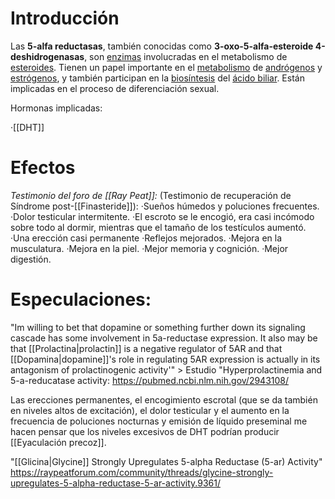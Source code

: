 
# Introducción

Las **5-alfa reductasas**, también conocidas como **3-oxo-5-alfa-esteroide 4-deshidrogenasas**, son [enzimas](https://es.wikipedia.org/wiki/Enzima "Enzima") involucradas en el metabolismo de [esteroides](https://es.wikipedia.org/wiki/Esteroide "Esteroide"). Tienen un papel importante en el [metabolismo](https://es.wikipedia.org/wiki/Metabolismo "Metabolismo") de [andrógenos](https://es.wikipedia.org/wiki/Andr%C3%B3geno "Andrógeno") y [estrógenos](https://es.wikipedia.org/wiki/Estr%C3%B3geno "Estrógeno"), y también participan en la [biosíntesis](https://es.wikipedia.org/wiki/Bios%C3%ADntesis "Biosíntesis") del [ácido biliar](https://es.wikipedia.org/wiki/%C3%81cido_biliar "Ácido biliar"). Están implicadas en el proceso de diferenciación sexual.

Hormonas implicadas:

·[[DHT]]

# Efectos

*Testimonio del foro de [[Ray Peat]]:*
(Testimonio de recuperación de Síndrome post-[[Finasteride]]):
·Sueños húmedos y poluciones frecuentes.
·Dolor testicular intermitente.
·El escroto se le encogió, era casi incómodo sobre todo al dormir, mientras que el tamaño de los testículos aumentó.
·Una erección casi permanente
·Reflejos mejorados.
·Mejora en la musculatura.
·Mejora en la piel.
·Mejor memoria y cognición.
·Mejor digestión.

# Especulaciones:

"Im willing to bet that dopamine or something further down its signaling cascade has some involvement in 5a-reductase expression. It also may be that [[Prolactina|prolactin]] is a negative regulator of 5AR and that [[Dopamina|dopamine]]'s role in regulating 5AR expression is actually in its antagonism of prolactinogenic activity'" > Estudio "Hyperprolactinemia and 5-a-reducatase activity: https://pubmed.ncbi.nlm.nih.gov/2943108/

Las erecciones permanentes, el encogimiento escrotal (que se da también en niveles altos de excitación), el dolor testicular y el aumento en la frecuencia de poluciones nocturnas y emisión de líquido preseminal me hacen pensar que los niveles excesivos de DHT podrían producir [[Eyaculación precoz]].


"[[Glicina|Glycine]] Strongly Upregulates 5-alpha Reductase (5-ar) Activity"
https://raypeatforum.com/community/threads/glycine-strongly-upregulates-5-alpha-reductase-5-ar-activity.9361/

